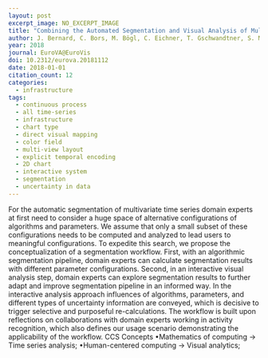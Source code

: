 ```yaml
---
layout: post
excerpt_image: NO_EXCERPT_IMAGE
title: "Combining the Automated Segmentation and Visual Analysis of Multivariate Time Series"
author: J. Bernard, C. Bors, M. Bögl, C. Eichner, T. Gschwandtner, S. Miksch, H. Schumann & J. Kohlhammer
year: 2018
journal: EuroVA@EuroVis
doi: 10.2312/eurova.20181112
date: 2018-01-01
citation_count: 12
categories:
  - infrastructure
tags:
  - continuous process
  - all time-series
  - infrastructure
  - chart type
  - direct visual mapping
  - color field
  - multi-view layout
  - explicit temporal encoding
  - 2D chart
  - interactive system
  - segmentation
  - uncertainty in data
---
```

For the automatic segmentation of multivariate time series domain experts at first need to consider a huge space of alternative configurations of algorithms and parameters. We assume that only a small subset of these configurations needs to be computed and analyzed to lead users to meaningful configurations. To expedite this search, we propose the conceptualization of a segmentation workflow. First, with an algorithmic segmentation pipeline, domain experts can calculate segmentation results with different parameter configurations. Second, in an interactive visual analysis step, domain experts can explore segmentation results to further adapt and improve segmentation pipeline in an informed way. In the interactive analysis approach influences of algorithms, parameters, and different types of uncertainty information are conveyed, which is decisive to trigger selective and purposeful re-calculations. The workflow is built upon reflections on collaborations with domain experts working in activity recognition, which also defines our usage scenario demonstrating the applicability of the workflow. CCS Concepts •Mathematics of computing → Time series analysis; •Human-centered computing → Visual analytics;
